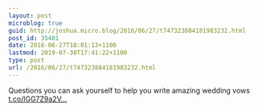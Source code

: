 ```yaml
---
layout: post
microblog: true
guid: http://joshua.micro.blog/2016/06/27/t747323884181983232.html
post_id: 35401
date: 2016-06-27T18:01:13+1100
lastmod: 2019-07-30T17:41:22+1100
type: post
url: /2016/06/27/t747323884181983232.html
---
```

Questions you can ask yourself to help you write amazing wedding vows [t.co/lGG7Z9a2V...](https://t.co/lGG7Z9a2Vx)
